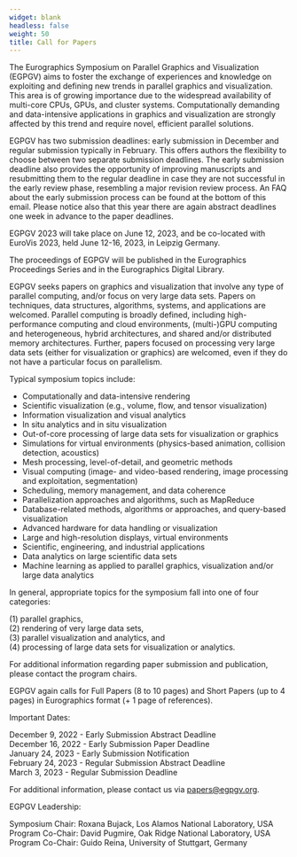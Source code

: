 ```yaml
---
widget: blank
headless: false
weight: 50
title: Call for Papers
---
```


The Eurographics Symposium on Parallel Graphics and Visualization (EGPGV) aims to foster the exchange of experiences and knowledge on exploiting and defining new trends in parallel graphics and visualization. This area is of growing importance due to the widespread availability of multi-core CPUs, GPUs, and cluster systems. Computationally demanding and data-intensive applications in graphics and visualization are strongly affected by this trend and require novel, efficient parallel solutions.

EGPGV has two submission deadlines: early submission in December and regular submission typically in February. This offers authors the flexibility to choose between two separate submission deadlines. The early submission deadline also provides the opportunity of improving manuscripts and resubmitting them to the regular deadline in case they are not successful in the early review phase, resembling a major revision review process. An FAQ about the early submission process can be found at the bottom of this email. Please notice also that this year there are again abstract deadlines one week in advance to the paper deadlines.

EGPGV 2023 will take place on June 12, 2023, and be co-located with EuroVis 2023, held June 12-16, 2023, in Leipzig Germany.

The proceedings of EGPGV will be published in the Eurographics Proceedings Series and in the Eurographics Digital Library.

EGPGV seeks papers on graphics and visualization that involve any type of parallel computing, and/or focus on very large data sets. Papers on techniques, data structures, algorithms, systems, and applications are welcomed. Parallel computing is broadly defined, including high-performance computing and cloud environments, (multi-)GPU computing and heterogeneous, hybrid architectures, and shared and/or distributed memory architectures. Further, papers focused on processing very large data sets (either for visualization or graphics) are welcomed, even if they do not have a particular focus on parallelism.

Typical symposium topics include:

- Computationally and data-intensive rendering
- Scientific visualization (e.g., volume, flow, and tensor visualization)
- Information visualization and visual analytics
- In situ analytics and in situ visualization
- Out-of-core processing of large data sets for visualization or graphics
- Simulations for virtual environments (physics-based animation, collision detection, acoustics)
- Mesh processing, level-of-detail, and geometric methods
- Visual computing (image- and video-based rendering, image processing and exploitation, segmentation)
- Scheduling, memory management, and data coherence
- Parallelization approaches and algorithms, such as MapReduce
- Database-related methods, algorithms or approaches, and query-based visualization
- Advanced hardware for data handling or visualization
- Large and high-resolution displays, virtual environments
- Scientific, engineering, and industrial applications
- Data analytics on large scientific data sets
- Machine learning as applied to parallel graphics, visualization and/or large data analytics

In general, appropriate topics for the symposium fall into one of four categories:

(1) parallel graphics,  
(2) rendering of very large data sets,  
(3) parallel visualization and analytics, and  
(4) processing of large data sets for visualization or analytics.  

For additional information regarding paper submission and publication, please contact the program chairs.

EGPGV again calls for Full Papers (8 to 10 pages) and Short Papers (up to 4 pages) in Eurographics format (+ 1 page of references). 

Important Dates:

December 9, 2022 - Early Submission Abstract Deadline  
December 16, 2022 - Early Submission Paper Deadline  
January 24, 2023 - Early Submission Notification  
February 24, 2023 - Regular Submission Abstract Deadline  
March 3, 2023 - Regular Submission Deadline  

For additional information, please contact us via papers@egpgv.org.

EGPGV Leadership:

Symposium Chair: Roxana Bujack, Los Alamos National Laboratory, USA  
Program Co-Chair: David Pugmire, Oak Ridge National Laboratory, USA  
Program Co-Chair: Guido Reina, University of Stuttgart, Germany  
